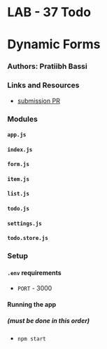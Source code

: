 # LAB - 37 Todo

# Dynamic Forms

### Authors: Pratiibh Bassi

### Links and Resources
* [submission PR](https://github.com/pratiibh-401-advanced-javascript/lab-37-todo/pull/1)

### Modules
#### `app.js`
#### `index.js`
#### `form.js`
#### `item.js`
#### `list.js`
#### `todo.js`
#### `settings.js`
#### `todo.store.js`

### Setup
#### `.env` requirements
* `PORT` - 3000

#### Running the app 
##### (must be done in this order)
* `npm start`


